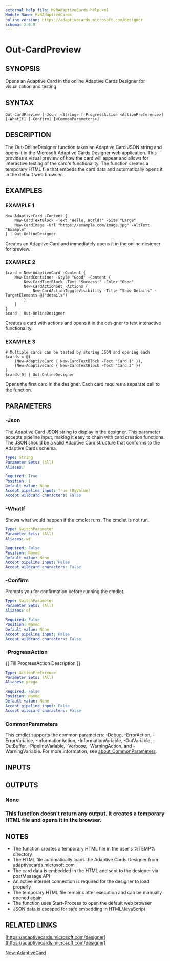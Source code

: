 ```yaml
---
external help file: MvRAdaptiveCards-help.xml
Module Name: MvRAdaptiveCards
online version: https://adaptivecards.microsoft.com/designer
schema: 2.0.0
---
```


# Out-CardPreview

## SYNOPSIS
Opens an Adaptive Card in the online Adaptive Cards Designer for visualization and testing.

## SYNTAX

```
Out-CardPreview [-Json] <String> [-ProgressAction <ActionPreference>] [-WhatIf] [-Confirm] [<CommonParameters>]
```

## DESCRIPTION
The Out-OnlineDesigner function takes an Adaptive Card JSON string and opens it in the
Microsoft Adaptive Cards Designer web application.
This provides a visual preview of how
the card will appear and allows for interactive testing of the card's functionality.
The function creates a temporary HTML file that embeds the card data and automatically
opens it in the default web browser.

## EXAMPLES

### EXAMPLE 1
```
New-AdaptiveCard -Content {
    New-CardTextBlock -Text "Hello, World!" -Size "Large"
    New-CardImage -Url "https://example.com/image.jpg" -AltText "Example"
} | Out-OnlineDesigner
```

Creates an Adaptive Card and immediately opens it in the online designer for preview.

### EXAMPLE 2
```
$card = New-AdaptiveCard -Content {
    New-CardContainer -Style "Good" -Content {
        New-CardTextBlock -Text "Success!" -Color "Good"
        New-CardActionSet -Actions {
            New-CardActionToggleVisibility -Title "Show Details" -TargetElements @("details")
        }
    }
}
$card | Out-OnlineDesigner
```

Creates a card with actions and opens it in the designer to test interactive functionality.

### EXAMPLE 3
```
# Multiple cards can be tested by storing JSON and opening each
$cards = @(
    (New-AdaptiveCard { New-CardTextBlock -Text "Card 1" }),
    (New-AdaptiveCard { New-CardTextBlock -Text "Card 2" })
)
$cards[0] | Out-OnlineDesigner
```

Opens the first card in the designer.
Each card requires a separate call to the function.

## PARAMETERS

### -Json
The Adaptive Card JSON string to display in the designer.
This parameter accepts pipeline input,
making it easy to chain with card creation functions.
The JSON should be a valid Adaptive Card
structure that conforms to the Adaptive Cards schema.

```yaml
Type: String
Parameter Sets: (All)
Aliases:

Required: True
Position: 1
Default value: None
Accept pipeline input: True (ByValue)
Accept wildcard characters: False
```

### -WhatIf
Shows what would happen if the cmdlet runs.
The cmdlet is not run.

```yaml
Type: SwitchParameter
Parameter Sets: (All)
Aliases: wi

Required: False
Position: Named
Default value: None
Accept pipeline input: False
Accept wildcard characters: False
```

### -Confirm
Prompts you for confirmation before running the cmdlet.

```yaml
Type: SwitchParameter
Parameter Sets: (All)
Aliases: cf

Required: False
Position: Named
Default value: None
Accept pipeline input: False
Accept wildcard characters: False
```

### -ProgressAction
{{ Fill ProgressAction Description }}

```yaml
Type: ActionPreference
Parameter Sets: (All)
Aliases: proga

Required: False
Position: Named
Default value: None
Accept pipeline input: False
Accept wildcard characters: False
```

### CommonParameters
This cmdlet supports the common parameters: -Debug, -ErrorAction, -ErrorVariable, -InformationAction, -InformationVariable, -OutVariable, -OutBuffer, -PipelineVariable, -Verbose, -WarningAction, and -WarningVariable. For more information, see [about_CommonParameters](http://go.microsoft.com/fwlink/?LinkID=113216).

## INPUTS

## OUTPUTS

### None
### This function doesn't return any output. It creates a temporary HTML file and opens it in the browser.
## NOTES
- The function creates a temporary HTML file in the user's %TEMP% directory
- The HTML file automatically loads the Adaptive Cards Designer from adaptivecards.microsoft.com
- The card data is embedded in the HTML and sent to the designer via postMessage API
- An active internet connection is required for the designer to load properly
- The temporary HTML file remains after execution and can be manually opened again
- The function uses Start-Process to open the default web browser
- JSON data is escaped for safe embedding in HTML/JavaScript

## RELATED LINKS

[https://adaptivecards.microsoft.com/designer](https://adaptivecards.microsoft.com/designer)

[New-AdaptiveCard]()

